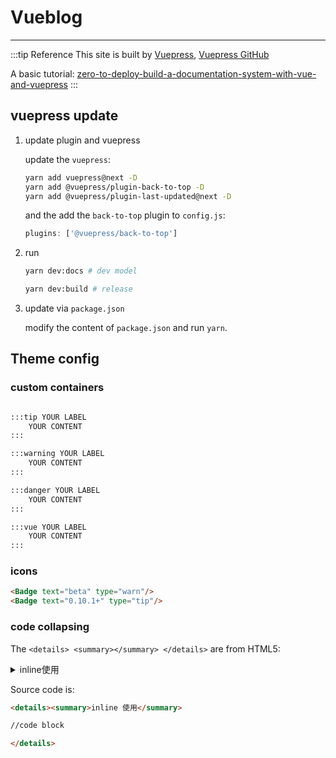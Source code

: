 # Vueblog <Badge text="2.10.1" type="tip"/>

---

:::tip Reference
This site is built by [Vuepress](https://vuepress.vuejs.org/), [Vuepress GitHub](https://github.com/vuejs/vuepress)

A basic tutorial: [zero-to-deploy-build-a-documentation-system-with-vue-and-vuepress](https://scotch.io/tutorials/zero-to-deploy-build-a-documentation-system-with-vue-and-vuepress)
:::

## vuepress update

1. update plugin and vuepress

    update the `vuepress`:

    ```bash
    yarn add vuepress@next -D
    yarn add @vuepress/plugin-back-to-top -D
    yarn add @vuepress/plugin-last-updated@next -D
    ```

    and the add the `back-to-top` plugin to `config.js`:

    ```js
    plugins: ['@vuepress/back-to-top']
    ```

2. run

    ```bash
    yarn dev:docs # dev model

    yarn dev:build # release
    ```

3. update via `package.json`

    modify the content of `package.json` and run `yarn`.

## Theme config

### custom containers

```md

:::tip YOUR LABEL
    YOUR CONTENT
:::

:::warning YOUR LABEL
    YOUR CONTENT
:::

:::danger YOUR LABEL
    YOUR CONTENT
:::

:::vue YOUR LABEL
    YOUR CONTENT
:::
```

### icons <Badge text="beta" type="warn"/> <Badge text="0.10.1+" type="tip"/>

```html
<Badge text="beta" type="warn"/>
<Badge text="0.10.1+" type="tip"/>
```

### code collapsing

The `<details> <summary></summary> </details>` are from HTML5:

<details>
<summary>inline使用</summary>

```cpp
// code
```

</details>

Source code is:

```html
<details><summary>inline 使用</summary>

//code block

</details>
```
